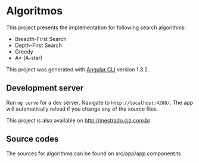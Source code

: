 # Algoritmos

This project presents the implementation for following search algorithms:
* Breadth-First Search
* Depth-First Search
* Greedy
* A* (A-star)

This project was generated with [Angular CLI](https://github.com/angular/angular-cli) version 1.3.2.

## Development server

Run `ng serve` for a dev server. Navigate to `http://localhost:4200/`. The app will automatically reload if you change any of the source files.

This project is also available on http://mestrado.cjz.com.br

## Source codes
The sources for algorithms can be found on src/app/app.component.ts